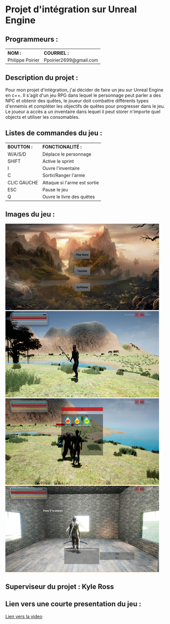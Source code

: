 <link rel="stylesheet" href="https://maxcdn.bootstrapcdn.com/bootstrap/3.4.1/css/bootstrap.min.css">
<html>
        <head>
            <meta charset="utf-8">
        </head>
        <body>
<div>
                <h1 title="Title">Projet d'intégration sur Unreal Engine</h1>
                <h2>Programmeurs : </h2>
                <table class="table">
                        <tr>
                            <th style="text-align: left">NOM :</th>
                            <th style="text-align: left">COURRIEL :</th>
                        </tr>
                        <tr>
                            <td>Philippe Poirier</td>
                            <td>Ppoirier2699@gmail.com</td>
                        </tr>
                </table>
                <h2>Description du projet :</h2>
                <P class="text-justify">
                    Pour mon projet d'intégration, j'ai décider de faire un jeu sur Unreal Engine en c++.
                    Il s'agit d'un jeu RPG dans lequel le personnage peut parler a des NPC et obtenir des quêtes,
                    le joueur doit combattre différents types d'ennemis et compléter les objectifs de quêtes pour progresser dans le jeu.
                    Le joueur a accès a un inventaire dans lequel il peut storer n'importe quel objects et utiliser les consomables.
                </P>
                <h2 class="font-weight-bold">Listes de commandes du jeu :</h2>
                <table class="table">
                    <tr>
                        <th style="text-align: left">BOUTTON :</th>
                        <th style="text-align: left">FONCTIONALITÉ :</th>
                    </tr>
                    <tr>
                        <td>W/A/S/D</td>
                        <td>Déplace le personnage</td>
                    </tr>
                    <tr>
                        <td>SHIFT</td>
                        <td>Active le sprint</td>
                    </tr>
                    <tr>
                        <td>I</td>
                        <td>Ouvre l'inventaire</td>
                    </tr>
                    <tr>
                        <td>C</td>
                        <td>Sortir/Ranger l'arme</td>
                    </tr>
                    <tr>
                        <td>CLIC GAUCHE</td>
                        <td>Attaque si l'arme est sortie</td>
                    </tr>
                    <tr>
                        <td>ESC</td>
                        <td>Pause le jeu</td>
                    </tr>
                    <tr>
                        <td>Q</td>
                        <td>Ouvre le livre des quêtes</td>
                    </tr>
                </table>

 <h2 class="font-weight-bold">Images du jeu :</h2>

<img src="MainMenu.png" alt="In game image" width="480" height="270">
<img src="GamePreview.png" alt="In game image" width="480" height="270">
<img src="Inventory.png" alt="In game image" width="480" height="270">
<img src="Dialog.png" alt="In game image" width="480" height="270">
</div>
<h2 class="font-weight-bold">Superviseur du projet : Kyle Ross</h2>
<h2 class="font-weight-bold">Lien vers une courte presentation du jeu :</h2>
<a href="https://youtu.be/dfHOfXC0ykU"> Lien vers la video </a>
          
</body>
</html>